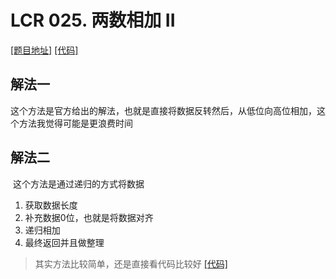 # LCR 025. 两数相加 II

[[题目地址]](https://leetcode.cn/problems/lMSNwu) [[代码]](..%2F..%2Fsrc%2Fmain%2Fjava%2Fcom%2Fleetcode%2Flcr%2Ft0025%2FSolution.java)

## 解法一

​	这个方法是官方给出的解法，也就是直接将数据反转然后，从低位向高位相加，这个方法我觉得可能是更浪费时间



## 解法二

​	这个方法是通过递归的方式将数据

1. 获取数据长度
2. 补充数据0位，也就是将数据对齐
3. 递归相加
4. 最终返回并且做整理

> 其实方法比较简单，还是直接看代码比较好 [[代码]](..%2F..%2Fsrc%2Fmain%2Fjava%2Fcom%2Fleetcode%2Flcr%2Ft0025%2FSolution.java)

